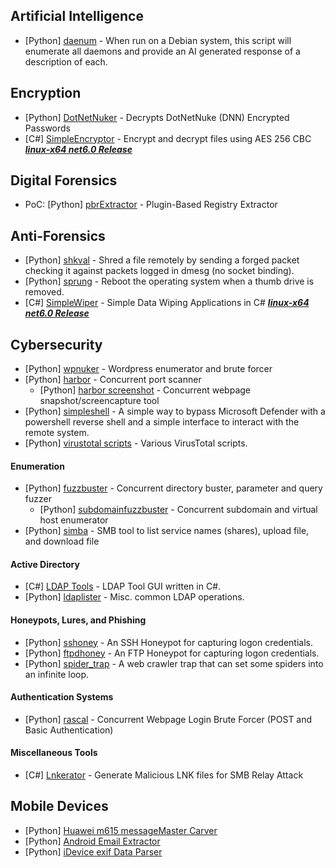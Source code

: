 ## Artificial Intelligence  
+ [Python] [daenum](https://github.com/ultros/daenum) - When run on a Debian system, this script will enumerate all daemons and provide an AI generated response of a description of each.  

## Encryption  
+ [Python] [DotNetNuker](https://github.com/ultros/dotnetnuker) - Decrypts DotNetNuke (DNN) Encrypted Passwords
+ [C#] [SimpleEncryptor](https://github.com/ultros/SimpleEncryptor) - Encrypt and decrypt files using AES 256 CBC ***[linux-x64 net6.0 Release](https://github.com/ultros/SimpleEncryptor/releases/tag/1.0)***

## Digital Forensics
+ PoC: [Python] [pbrExtractor](https://github.com/ultros/pbre) - Plugin-Based Registry Extractor

## Anti-Forensics
+ [Python] [shkval](https://github.com/ultros/shkval) - Shred a file remotely by sending a forged packet checking it against packets logged in dmesg (no socket binding).
+ [Python] [sprung](https://github.com/ultros/sprung) - Reboot the operating system when a thumb drive is removed.
+ [C#] [SimpleWiper](https://github.com/ultros/SimpleWiper) - Simple Data Wiping Applications in C# ***[linux-x64 net6.0 Release](https://github.com/ultros/SimpleWiper/releases/tag/1.0)***

## Cybersecurity
+ [Python] [wpnuker](https://github.com/ultros/wpnuker) - Wordpress enumerator and brute forcer 
+ [Python] [harbor](https://github.com/ultros/harbor) - Concurrent port scanner
  + [Python] [harbor screenshot](https://github.com/ultros/harbor_screenshot) - Concurrent webpage snapshot/screencapture tool
+ [Python] [simpleshell](https://github.com/ultros/simpleshell) - A simple way to bypass Microsoft Defender with a powershell reverse shell and a simple interface to interact with the remote system.
+ [Python] [virustotal scripts](https://github.com/ultros/virustotal_scripts) - Various VirusTotal scripts.

#### Enumeration
+ [Python] [fuzzbuster](https://github.com/ultros/fuzzbuster) - Concurrent directory buster, parameter and query fuzzer
  + [Python] [subdomainfuzzbuster](https://github.com/ultros/fuzzbuster/blob/master/subdomainfuzzbuster.py) - Concurrent subdomain and virtual host enumerator
+ [Python] [simba](https://github.com/ultros/simba) - SMB tool to list service names (shares), upload file, and download file

#### Active Directory
+ [C#] [LDAP Tools](https://github.com/ultros/LdapTools) - LDAP Tool GUI written in C#.
+ [Python] [ldaplister](https://github.com/ultros/ldaplister/blob/master/ldaplister.py) - Misc. common LDAP operations.
  
#### Honeypots, Lures, and Phishing
+ [Python] [sshoney](https://github.com/ultros/sshoney) - An SSH Honeypot for capturing logon credentials.
+ [Python] [ftpdhoney](https://github.com/ultros/honeyftpd) - An FTP Honeypot for capturing logon credentials.
+ [Python] [spider_trap](https://github.com/ultros/spider_trap) - A web crawler trap that can set some spiders into an infinite loop.

#### Authentication Systems
+ [Python] [rascal](https://github.com/ultros/rascal) - Concurrent Webpage Login Brute Forcer (POST and Basic Authentication)

#### Miscellaneous Tools
+ [C#] [Lnkerator](https://github.com/ultros/lnkerator) - Generate Malicious LNK files for SMB Relay Attack
## Mobile Devices
+ [Python] [Huawei m615 messageMaster Carver](https://github.com/ultros/Huawei-m615-messageMaster-Carver)
+ [Python] [Android Email Extractor](https://github.com/ultros/extract-android-gmail)
+ [Python] [iDevice exif Data Parser](https://github.com/ultros/iDevice-EXIF-Data-Parser)
